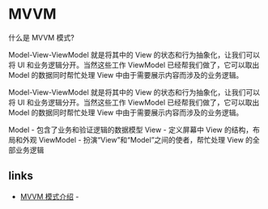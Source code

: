 # MVVM

什么是 MVVM 模式?

Model-View-ViewModel 就是将其中的 View 的状态和行为抽象化，让我们可以将 UI 和业务逻辑分开。当然这些工作 ViewModel 已经帮我们做了，它可以取出 Model 的数据同时帮忙处理 View 中由于需要展示内容而涉及的业务逻辑。

Model-View-ViewModel 就是将其中的 View 的状态和行为抽象化，让我们可以将 UI 和业务逻辑分开。当然这些工作 ViewModel 已经帮我们做了，它可以取出 Model 的数据同时帮忙处理 View 中由于需要展示内容而涉及的业务逻辑。

Model - 包含了业务和验证逻辑的数据模型
View - 定义屏幕中 View 的结构，布局和外观
ViewModel - 扮演“View”和“Model”之间的使者，帮忙处理 View 的全部业务逻辑

## links

- [MVVM 模式介绍](https://github.com/xitu/gold-miner/blob/master/TODO%2Fapproaching-android-with-mvvm.md) -[]()
